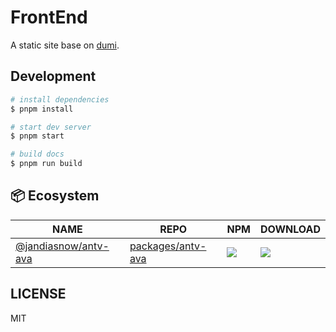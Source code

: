 # FrontEnd

A static site base on [dumi](https://d.umijs.org).

## Development

```bash
# install dependencies
$ pnpm install

# start dev server
$ pnpm start

# build docs
$ pnpm run build
```

## 📦 Ecosystem

| NAME                                 | REPO                                 | NPM                                  | DOWNLOAD               |
| ------------------------------------ | ------------------------------------ | ------------------------------------ | ---------------------- |
| [@jandiasnow/antv-ava][antv-ava-url] | [packages/antv-ava][antv-ava-github] | [![][antv-ava-shield]][antv-ava-url] | ![][antv-ava-download] |

## LICENSE

MIT

[antv-ava-download]: https://img.shields.io/npm/dt/@jandiasnow/antv-ava?labelColor=black&style=flat-square
[antv-ava-github]: https://github.com/jandiasnow/frontend/tree/master/packages/antv-ava/README.md
[antv-ava-shield]: https://img.shields.io/npm/v/@jandiasnow/antv-ava?color=369eff&labelColor=black&logo=npm&logoColor=white&style=flat-square
[antv-ava-url]: https://www.npmjs.com/package/@jandiasnow/antv-ava
